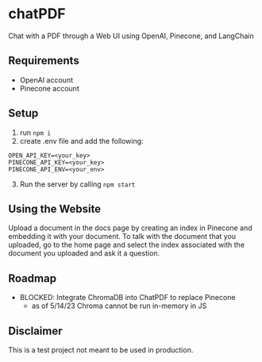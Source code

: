 # chatPDF
Chat with a PDF through a Web UI using OpenAI, Pinecone, and LangChain

## Requirements
- OpenAI account
- Pinecone account

## Setup
1. run `npm i`
2. create .env file and add the following:
```
OPEN_API_KEY=<your_key>
PINECONE_API_KEY=<your_key>
PINECONE_API_ENV=<your_env>
```
3. Run the server by calling `npm start`

## Using the Website
Upload a document in the docs page by creating an index in Pinecone and embedding it with your document.
To talk with the document that you uploaded, go to the home page and select the index associated with the document you uploaded and ask it a question.

## Roadmap
- BLOCKED: Integrate ChromaDB into ChatPDF to replace Pinecone
	- as of 5/14/23 Chroma cannot be run in-memory in JS


## Disclaimer
This is a test project not meant to be used in production.
